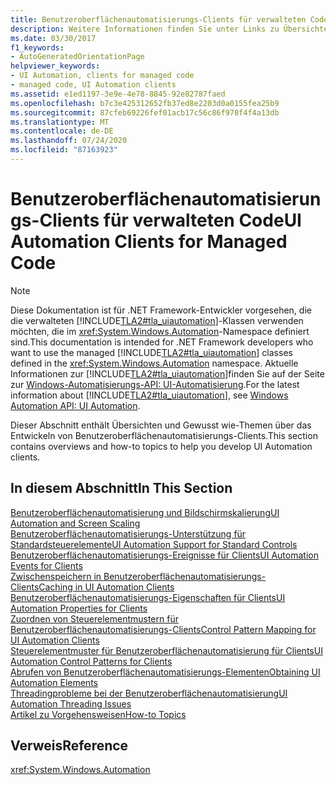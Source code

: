 ```yaml
---
title: Benutzeroberflächenautomatisierungs-Clients für verwalteten Code
description: Weitere Informationen finden Sie unter Links zu Übersichten und Themen zur Vorgehensweise bei der Entwicklung von Benutzeroberflächenautomatisierungs-Clients mit verwaltetem Code.
ms.date: 03/30/2017
f1_keywords:
- AutoGeneratedOrientationPage
helpviewer_keywords:
- UI Automation, clients for managed code
- managed code, UI Automation clients
ms.assetid: e1ed1197-3e9e-4e78-8845-92e82787faed
ms.openlocfilehash: b7c3e425312652fb37ed8e2203d0a0155fea25b9
ms.sourcegitcommit: 87cfeb69226fef01acb17c56c86f978f4f4a13db
ms.translationtype: MT
ms.contentlocale: de-DE
ms.lasthandoff: 07/24/2020
ms.locfileid: "87163923"
---
```

# <a name="ui-automation-clients-for-managed-code"></a><span data-ttu-id="2f818-103">Benutzeroberflächenautomatisierungs-Clients für verwalteten Code</span><span class="sxs-lookup"><span data-stu-id="2f818-103">UI Automation Clients for Managed Code</span></span>
> [!NOTE]
> <span data-ttu-id="2f818-104">Diese Dokumentation ist für .NET Framework-Entwickler vorgesehen, die die verwalteten [!INCLUDE[TLA2#tla_uiautomation](../../../includes/tla2sharptla-uiautomation-md.md)]-Klassen verwenden möchten, die im <xref:System.Windows.Automation>-Namespace definiert sind.</span><span class="sxs-lookup"><span data-stu-id="2f818-104">This documentation is intended for .NET Framework developers who want to use the managed [!INCLUDE[TLA2#tla_uiautomation](../../../includes/tla2sharptla-uiautomation-md.md)] classes defined in the <xref:System.Windows.Automation> namespace.</span></span> <span data-ttu-id="2f818-105">Aktuelle Informationen zur [!INCLUDE[TLA2#tla_uiautomation](../../../includes/tla2sharptla-uiautomation-md.md)]finden Sie auf der Seite zur [Windows-Automatisierungs-API: UI-Automatisierung](/windows/win32/winauto/entry-uiauto-win32).</span><span class="sxs-lookup"><span data-stu-id="2f818-105">For the latest information about [!INCLUDE[TLA2#tla_uiautomation](../../../includes/tla2sharptla-uiautomation-md.md)], see [Windows Automation API: UI Automation](/windows/win32/winauto/entry-uiauto-win32).</span></span>  
  
 <span data-ttu-id="2f818-106">Dieser Abschnitt enthält Übersichten und Gewusst wie-Themen über das Entwickeln von Benutzeroberflächenautomatisierungs-Clients.</span><span class="sxs-lookup"><span data-stu-id="2f818-106">This section contains overviews and how-to topics to help you develop UI Automation clients.</span></span>  
  
## <a name="in-this-section"></a><span data-ttu-id="2f818-107">In diesem Abschnitt</span><span class="sxs-lookup"><span data-stu-id="2f818-107">In This Section</span></span>  
 [<span data-ttu-id="2f818-108">Benutzeroberflächenautomatisierung und Bildschirmskalierung</span><span class="sxs-lookup"><span data-stu-id="2f818-108">UI Automation and Screen Scaling</span></span>](ui-automation-and-screen-scaling.md)  
 [<span data-ttu-id="2f818-109">Benutzeroberflächenautomatisierungs-Unterstützung für Standardsteuerelemente</span><span class="sxs-lookup"><span data-stu-id="2f818-109">UI Automation Support for Standard Controls</span></span>](ui-automation-support-for-standard-controls.md)  
 [<span data-ttu-id="2f818-110">Benutzeroberflächenautomatisierungs-Ereignisse für Clients</span><span class="sxs-lookup"><span data-stu-id="2f818-110">UI Automation Events for Clients</span></span>](ui-automation-events-for-clients.md)  
 [<span data-ttu-id="2f818-111">Zwischenspeichern in Benutzeroberflächenautomatisierungs-Clients</span><span class="sxs-lookup"><span data-stu-id="2f818-111">Caching in UI Automation Clients</span></span>](caching-in-ui-automation-clients.md)  
 [<span data-ttu-id="2f818-112">Benutzeroberflächenautomatisierungs-Eigenschaften für Clients</span><span class="sxs-lookup"><span data-stu-id="2f818-112">UI Automation Properties for Clients</span></span>](ui-automation-properties-for-clients.md)  
 [<span data-ttu-id="2f818-113">Zuordnen von Steuerelementmustern für Benutzeroberflächenautomatisierungs-Clients</span><span class="sxs-lookup"><span data-stu-id="2f818-113">Control Pattern Mapping for UI Automation Clients</span></span>](control-pattern-mapping-for-ui-automation-clients.md)  
 [<span data-ttu-id="2f818-114">Steuerelementmuster für Benutzeroberflächenautomatisierung für Clients</span><span class="sxs-lookup"><span data-stu-id="2f818-114">UI Automation Control Patterns for Clients</span></span>](ui-automation-control-patterns-for-clients.md)  
 [<span data-ttu-id="2f818-115">Abrufen von Benutzeroberflächenautomatisierungs-Elementen</span><span class="sxs-lookup"><span data-stu-id="2f818-115">Obtaining UI Automation Elements</span></span>](obtaining-ui-automation-elements.md)  
 [<span data-ttu-id="2f818-116">Threadingprobleme bei der Benutzeroberflächenautomatisierung</span><span class="sxs-lookup"><span data-stu-id="2f818-116">UI Automation Threading Issues</span></span>](ui-automation-threading-issues.md)  
 [<span data-ttu-id="2f818-117">Artikel zu Vorgehensweisen</span><span class="sxs-lookup"><span data-stu-id="2f818-117">How-to Topics</span></span>](ui-automation-clients-for-managed-code-how-to-topics.md)  
  
## <a name="reference"></a><span data-ttu-id="2f818-118">Verweis</span><span class="sxs-lookup"><span data-stu-id="2f818-118">Reference</span></span>  
 <xref:System.Windows.Automation>
